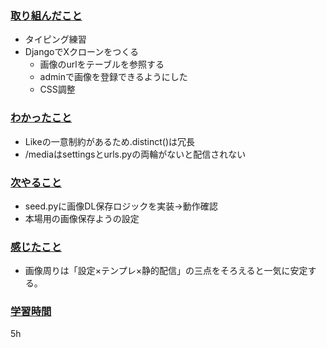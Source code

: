 ### <u>取り組んだこと</u>
- タイピング練習
- DjangoでXクローンをつくる
    - 画像のurlをテーブルを参照する
    - adminで画像を登録できるようにした
    - CSS調整
### <u>わかったこと</u>
- Likeの一意制約があるため.distinct()は冗長
- /mediaはsettingsとurls.pyの両輪がないと配信されない

### <u>次やること</u>
- seed.pyに画像DL保存ロジックを実装→動作確認
- 本場用の画像保存ようの設定

### <u>感じたこと</u>
- 画像周りは「設定×テンプレ×静的配信」の三点をそろえると一気に安定する。

### <u>学習時間</u>
5h
